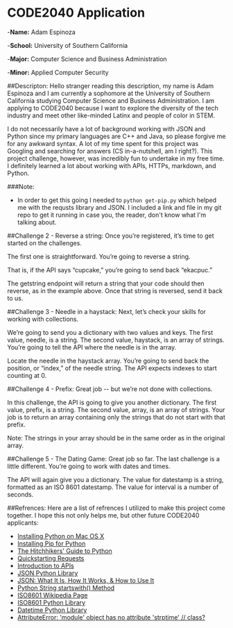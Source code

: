 # CODE2040 Application 

-**Name:** Adam Espinoza

-**School:** University of Southern California

-**Major:** Computer Science and Business Administration

-**Minor:** Applied Computer Security

##Descripton:
Hello stranger reading this description, my name is Adam Espinoza and I am currently a sophomore at the University of Southern California studying Computer Science and Business Administration. I am applying to CODE2040 because I want to explore the diversity of the tech industry and meet other like-minded Latinx and people of color in STEM. 

I do not necessarily have a lot of background working with JSON and Python since my primary languages are C++ and Java, so please forgive me for any awkward syntax. A lot of my time spent for this project was Googling and searching for answers (CS in-a-nutshell, am I right?). This project challenge, however, was incredibly fun to undertake in my free time. I definitely learned a lot about working with APIs, HTTPs, markdown, and Python.  

###Note: 
* In order to get this going I needed to `python get-pip.py` which helped me with the requsts library and JSON. I included a link and file in my git repo to get it running in case you, the reader, don't know what I'm talking about. 

##Challenge 2 - Reverse a string: 
Once you’re registered, it’s time to get started on the challenges.

The first one is straightforward. You’re going to reverse a string.

That is, if the API says “cupcake,” you’re going to send back “ekacpuc.”

The getstring endpoint will return a string that your code should then reverse, as in the example above. Once that string is reversed, send it back to us.

##Challenge 3 - Needle in a haystack: 
Next, let’s check your skills for working with collections.

We’re going to send you a dictionary with two values and keys. The first value, needle, is a string. The second value, haystack, is an array of strings. You’re going to tell the API where the needle is in the array.

Locate the needle in the haystack array. You’re going to send back the position, or “index,” of the needle string. The API expects indexes to start counting at 0.

##Challenge 4 - Prefix: 
Great job -- but we’re not done with collections.

In this challenge, the API is going to give you another dictionary. The first value, prefix, is a string. The second value, array, is an array of strings. Your job is to return an array containing only the strings that do not start with that prefix.

Note: The strings in your array should be in the same order as in the original array.

##Challenge 5 - The Dating Game:
Great job so far. The last challenge is a little different. You’re going to work with dates and times.

The API will again give you a dictionary. The value for datestamp is a string, formatted as an ISO 8601 datestamp. The value for interval is a number of seconds.

##Refrences:
Here are a list of refrences I utilized to make this project come together. I hope this not only helps me, but other future CODE2040 applicants:
* [Installing Python on Mac OS X](http://docs.python-guide.org/en/latest/starting/install/osx/)
* [Installing Pip for Python](https://pip.pypa.io/en/stable/installing/)
* [The Hitchhikers' Guide to Python ](http://docs.python-guide.org/en/latest/scenarios/json/)
* [Quickstarting Requests](http://docs.python-requests.org/en/master/user/quickstart/)
* [Introduction to APIs](https://zapier.com/learn/apis/chapter-1-introduction-to-apis/)
* [JSON Python Library ](https://docs.python.org/2/library/json.html)
* [JSON: What It Is, How It Works, & How to Use It](https://www.copterlabs.com/json-what-it-is-how-it-works-how-to-use-it/)
* [Python String startswith() Method](https://www.tutorialspoint.com/python/string_startswith.htm)
* [ISO8601 Wikipedia Page](https://en.wikipedia.org/wiki/ISO_8601)
* [ISO8601 Python Library](https://pypi.python.org/pypi/iso8601)
* [Datetime Python Library](https://docs.python.org/2/library/datetime.html)
* [AttributeError: 'module' object has no attribute 'strptime' // class?](http://stackoverflow.com/questions/19480028/attributeerror-module-object-has-no-attribute-strptime-class)